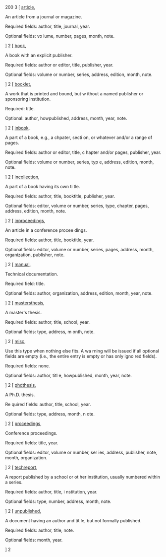200
3
[<td><a name="article"></a>
<a href="#TOP" title="up">article</a></td>, <td> <p class="def">An article from a journal or magazine.
</p><p class="req">Required fields: author, title, journal, year.</p><p class="opt">Optional fields: vo
lume, number, pages, month, note.</p>
</td>]
2
[<td><a name="book"></a>
<a href="#TOP" title="up">book</a></td>, <td> <p class="def">A book with an explicit publisher. </p><p
class="req">Required fields: author or editor, title, publisher, year. </p><p class="opt">Optional fields: volume or number, series, address, edition, month, note.</p>
</td>]
2
[<td><a name="booklet"></a>
<a href="#TOP" title="up">booklet</a></td>, <td> <p class="def">A work that is printed and bound, but w
ithout a named publisher or sponsoring institution. </p><p class="req">Required: title. </p><p class="opt">Optional: author, howpublished, address, month, year, note.</p>
</td>]
2
[<td><a name="inbook"></a>
<a href="#TOP" title="up">inbook</a></td>, <td> <p class="def">A part of a book, e.g., a chpater, secti
on, or whatever and/or a range of pages. </p><p class="req">Required fields: author or editor, title, c
hapter and/or pages, publisher, year. </p><p class="opt">Optional fields: volume or number, series, typ
e, address, edition, month, note.</p>
</td>]
2
[<td><a name="incollection"></a>
<a href="#TOP" title="up">incollection</a></td>, <td> <p class="def">A part of a book having its own ti
tle. </p><p class="req">Required fields: author, title, booktitle, publisher, year. </p><p class="opt">
Optional fields: editor, volume or number, series, type, chapter, pages, address, edition, month, note.
</p>
</td>]
2
[<td><a name="inproceedings"></a>
<a href="#TOP" title="up">inproceedings</a></td>, <td> <p class="def">An article in a conference procee
dings. </p><p class="req">Required fields: author, title, booktitle, year. </p><p class="opt">Optional
fields: editor, volume or number, series, pages, address, month, organization, publisher, note.</p>
</td>]
2
[<td><a name="manual"></a>
<a href="#TOP" title="up">manual</a></td>, <td> <p class="def">Technical documentation. </p><p class="r
eq">Required field: title. </p><p class="opt">Optional fields: author, organization, address, edition,
month, year, note.</p>
</td>]
2
[<td><a name="mastersthesis"></a>
<a href="#TOP" title="up">mastersthesis</a></td>, <td> <p class="def">A master's thesis. </p><p class="
req">Required fields: author, title, school, year. </p><p class="opt">Optional fields: type, address, m
onth, note.</p>
</td>]
2
[<td><a name="misc"></a>
<a href="#TOP" title="up">misc</a></td>, <td> <p class="def">Use this type when nothing else fits. A wa
rning will be issued if all optional fields are empty (i.e., the entire entry is empty or has only igno
red fields). </p><p class="req">Required fields: none. </p><p class="opt">Optional fields: author, titl
e, howpublished, month, year, note.</p>
</td>]
2
[<td><a name="phdthesis"></a>
<a href="#TOP" title="up">phdthesis</a></td>, <td> <p class="def">A Ph.D. thesis. </p><p class="req">Re
quired fields: author, title, school, year. </p><p class="opt">Optional fields: type, address, month, n
ote.</p>
</td>]
2
[<td><a name="proceedings"></a>
<a href="#TOP" title="up">proceedings</a></td>, <td> <p class="def">Conference proceedings. </p><p clas
s="req">Required fields: title, year. </p><p class="opt">Optional fields: editor, volume or number, ser
ies, address, publisher, note, month, organization.</p>
</td>]
2
[<td><a name="techreport"></a>
<a href="#TOP" title="up">techreport</a></td>, <td> <p class="def">A report published by a school or ot
her institution, usually numbered within a series. </p><p class="req">Required fields: author, title, i
nstitution, year. </p><p class="opt">Optional fields: type, number, address, month, note.</p>
</td>]
2
[<td><a name="unpublished"></a>
<a href="#TOP" title="up">unpublished</a></td>, <td> <p class="def">A document having an author and tit
le, but not formally published. </p><p class="req">Required fields: author, title, note. </p><p class="
opt">Optional fields: month, year.</p>
</td>]
2

